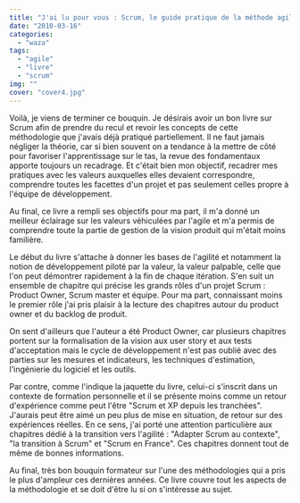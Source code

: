 ```yaml
---
title: "J'ai lu pour vous : Scrum, le guide pratique de la méthode agile la plus populaire"
date: "2010-03-16"
categories: 
  - "waza"
tags: 
  - "agile"
  - "livre"
  - "scrum"
img: ""
cover: "cover4.jpg"
---
```


Voilà, je viens de terminer ce bouquin. Je désirais avoir un bon livre sur Scrum afin de prendre du recul et revoir les concepts de cette méthodologie que j'avais déjà pratiqué partiellement. Il ne faut jamais négliger la théorie, car si bien souvent on a tendance à la mettre de côté pour favoriser l'apprentissage sur le tas, la revue des fondamentaux apporte toujours un recadrage. Et c'était bien mon objectif, recadrer mes pratiques avec les valeurs auxquelles elles devaient correspondre, comprendre toutes les facettes d'un projet et pas seulement celles propre à l'équipe de développement.

Au final, ce livre a rempli ses objectifs pour ma part, il m'a donné un meilleur éclairage sur les valeurs véhiculées par l'agile et m'a permis de comprendre toute la partie de gestion de la vision produit qui m'était moins familière.

Le début du livre s'attache à donner les bases de l'agilité et notamment la notion de développement piloté par la valeur, la valeur palpable, celle que l'on peut démontrer rapidement à la fin de chaque itération. S'en suit un ensemble de chapitre qui précise les grands rôles d'un projet Scrum : Product Owner, Scrum master et équipe. Pour ma part, connaissant moins le premier rôle j'ai pris plaisir à la lecture des chapitres autour du product owner et du backlog de produit.

On sent d'ailleurs que l'auteur a été Product Owner, car plusieurs chapitres portent sur la formalisation de la vision aux user story et aux tests d'acceptation mais le cycle de développement n'est pas oublié avec des parties sur les mesures et indicateurs, les techniques d'estimation, l'ingénierie du logiciel et les outils.

Par contre, comme l'indique la jaquette du livre, celui-ci s'inscrit dans un contexte de formation personnelle et il se présente moins comme un retour d'expérience comme peut l'être "Scrum et XP depuis les tranchées". J'aurais peut être aimé un peu plus de mise en situation, de retour sur des expériences réelles. En ce sens, j'ai porté une attention particulière aux chapitres dédié à la transition vers l'agilité : "Adapter Scrum au contexte", "la transition à Scrum" et "Scrum en France". Ces chapitres donnent tout de même de bonnes informations.

Au final, très bon bouquin formateur sur l'une des méthodologies qui a pris le plus d'ampleur ces dernières années. Ce livre couvre tout les aspects de la méthodologie et se doit d'être lu si on s'intéresse au sujet.
